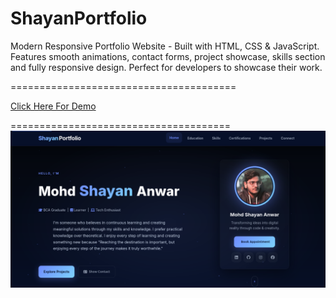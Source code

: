# ShayanPortfolio
Modern Responsive Portfolio Website - Built with HTML, CSS &amp; JavaScript. Features smooth animations, contact forms, project showcase, skills section and fully responsive design. Perfect for developers to showcase their work.


=======================================

[Click Here For Demo](https://codershayan.github.io/ShayanPortfolio/)

======================================
![Portfolio Section](https://github.com/CoderShayan/ShayanPortfolio/blob/84a7cacb34e8466696c516aeda31d619435d75a4/Hero.png)
